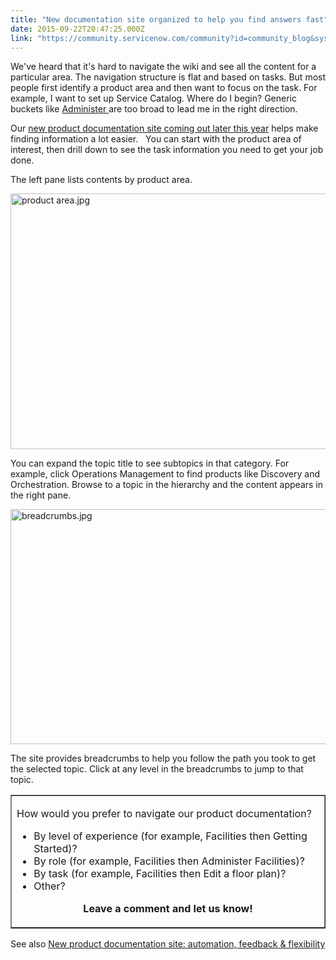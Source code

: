 ```yaml
---
title: "New documentation site organized to help you find answers fast"
date: 2015-09-22T20:47:25.000Z
link: "https://community.servicenow.com/community?id=community_blog&sys_id=f76ceea1dbd0dbc01dcaf3231f96190a"
---
```

<p>We've heard that it's hard to navigate the wiki and see all the content for a particular area. The navigation structure is flat and based on tasks. But most people first identify a product area and then want to focus on the task. For example, I want to set up Service Catalog. Where do I begin? Generic buckets like <a title="ki.servicenow.com/index.php?title=Administer_ServiceNow#gsc.tab=0" href="http://wiki.servicenow.com/index.php?title=Administer_ServiceNow#gsc.tab=0">Administer </a>are too broad to lead me in the right direction.</p><p></p><p>Our <a title="" _jive_internal="true" href="/community?id=community_blog&sys_id=8d8ca6e1dbd0dbc01dcaf3231f9619cb">new product documentation site coming out later this year</a> helps make finding information a lot easier.   You can start with the product area of interest, then drill down to see the task information you need to get your job done.</p><p></p><p>The left pane lists contents by product area.</p><p><img   alt="product area.jpg" class="image-0 jive-image" src="992198c2db905304b322f4621f9619f0.iix" style="height: 409px; width: 620px; display: block; margin-left: auto; margin-right: auto;"/></p><p></p><p>You can expand the topic title to see subtopics in that category. For example, click Operations Management to find products like Discovery and Orchestration. Browse to a topic in the hierarchy and the content appears in the right pane.</p><p><img   alt="breadcrumbs.jpg" class="image-1 jive-image" src="0aeda3bddb981fc068c1fb651f961946.iix" style="height: 376px; width: 620px; display: block; margin-left: auto; margin-right: auto;"/></p><p></p><p>The site provides breadcrumbs to help you follow the path you took to get the selected topic. Click at any level in the breadcrumbs to jump to that topic.</p><p></p><center><table border="1"><tbody><tr><td><p>How would you prefer to navigate our product documentation?</p><ul><li>By level of experience (for example, Facilities then Getting Started)?</li><li>By role (for example, Facilities then Administer Facilities)?</li><li>By task (for example, Facilities then Edit a floor plan)?</li><li>Other?</li></ul><p></p><p style="text-align: center;"><strong>Leave a comment and let us know!</strong></p></td></tr></tbody></table></center><p></p><p>See also <a title="New product documentation site: automation, feedback &amp; flexibility" __default_attr="4514" __jive_macro_name="blogpost" class="jive_macro jive_macro_blogpost" data-orig-content="New product documentation site: automation, feedback &amp;amp; flexibility" href="/community?id=community_blog&sys_id=0a5e6aaddbd0dbc01dcaf3231f9619d8">New product documentation site: automation, feedback &amp; flexibility</a></p>